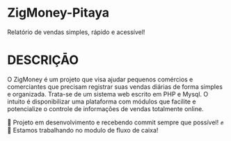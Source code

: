 # ZigMoney-Pitaya
Relatório de vendas simples, rápido e acessível!

# DESCRIÇĀO

<p>
O ZigMoney é um projeto que visa ajudar pequenos comércios e comerciantes que precisam registrar suas vendas diárias de forma simples e organizada. Trata-se de um sistema web escrito em PHP e Mysql. O intuito é disponibilizar uma plataforma com módulos que facilite e potencialize o controle de informações de vendas totalmente online.
</p>

<p>
🚧 Projeto em desenvolvimento e recebendo commit sempre que possível! ✊ <br>
🚀 Estamos trabalhando no modulo de fluxo de caixa!
</p>
